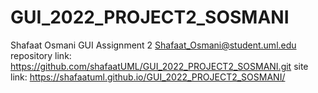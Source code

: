 # GUI_2022_PROJECT2_SOSMANI

Shafaat Osmani
GUI Assignment 2
Shafaat_Osmani@student.uml.edu
repository link: https://github.com/shafaatUML/GUI_2022_PROJECT2_SOSMANI.git
site link: https://shafaatuml.github.io/GUI_2022_PROJECT2_SOSMANI/
